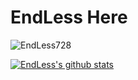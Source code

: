 # EndLess Here

<img src="https://komarev.com/ghpvc/?username=EndLess728&style=flat-square&label=Nazar+rakhne+wale" alt="EndLess728" /><br>

[![EndLess's github stats](https://github-readme-stats.vercel.app/api?username=EndLess728&show_icons=true&theme=vue)](https://github.com/EndLess728)



